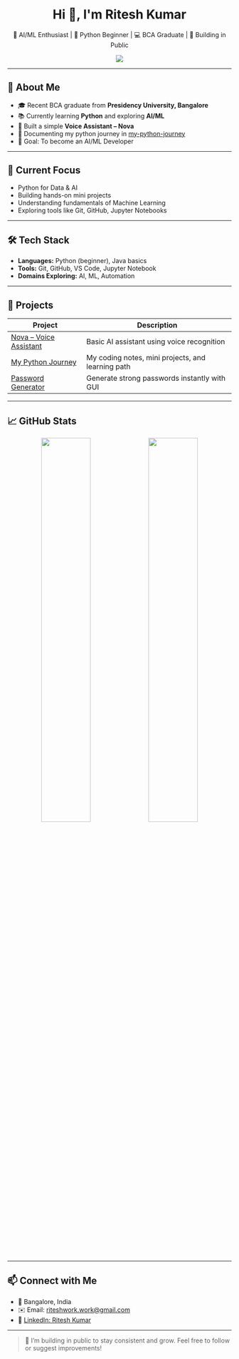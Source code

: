<h1 align="center">Hi 👋, I'm Ritesh Kumar</h1>

<p align="center">
  🧠 AI/ML Enthusiast | 🐍 Python Beginner | 💻 BCA Graduate  | 📢 Building in Public
</p>

<p align="center">
  <a href="https://github.com/raho0l-oo7"><img src="https://img.shields.io/github/followers/rahool-oo7?label=GitHub&style=social" /></a>
</p>

---

## 🚀 About Me

- 🎓 Recent BCA graduate from **Presidency University, Bangalore**
- 📚 Currently learning **Python** and exploring **AI/ML**
- 🤖 Built a simple **Voice Assistant – Nova**
- 🌱 Documenting my python journey in [my-python-journey](https://github.com/rahool-oo7/my-python-journey)
- 🎯 Goal: To become an AI/ML Developer

---

## 💼 Current Focus

- Python for Data & AI
- Building hands-on mini projects
- Understanding fundamentals of Machine Learning
- Exploring tools like Git, GitHub, Jupyter Notebooks

---

## 🛠️ Tech Stack

- **Languages:** Python (beginner), Java basics
- **Tools:** Git, GitHub, VS Code, Jupyter Notebook
- **Domains Exploring:** AI, ML, Automation

---

## 🧩 Projects

| Project | Description |
|--------|-------------|
| [Nova – Voice Assistant](https://github.com/rahool-oo7/nova-voice-assistant) | Basic AI assistant using voice recognition |
| [My Python Journey](https://github.com/rahool-oo7/my-python-journey) | My coding notes, mini projects, and learning path |
| [Password Generator](https://github.com/rahool-oo7/password-gen-gui) | Generate strong passwords instantly with GUI |

---

## 📈 GitHub Stats

<p align="center">
  <img src="https://github-readme-stats.vercel.app/api?username=rahool-oo7&show_icons=true&theme=tokyonight" width="47%" />
  <img src="https://github-readme-streak-stats.herokuapp.com/?user=rahool-oo7&theme=tokyonight" width="47%" />
</p>

---

## 📫 Connect with Me

- 📍 Bangalore, India
- ✉️ Email: riteshwork.work@gmail.com
- 💼 [LinkedIn: Ritesh Kumar](https://in.linkedin.com/in/riteshkumar-ai)


---

> 💬 I’m building in public to stay consistent and grow. Feel free to follow or suggest improvements!

